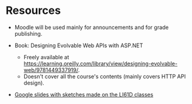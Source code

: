 # Resources

* Moodle will be used mainly for announcements and for grade publishing.

* Book: Designing Evolvable Web APIs with ASP.NET
  * Freely available at https://learning.oreilly.com/library/view/designing-evolvable-web/9781449337919/.
  * Doesn't cover all the course's contents (mainly covers HTTP API design).

* [Google slides with sketches made on the LI61D classes](https://docs.google.com/presentation/d/1vb_YmgyxEDMQoyRZEnpP3IJot4GrqM47MbiM_2mtyeA/edit?usp=sharing)